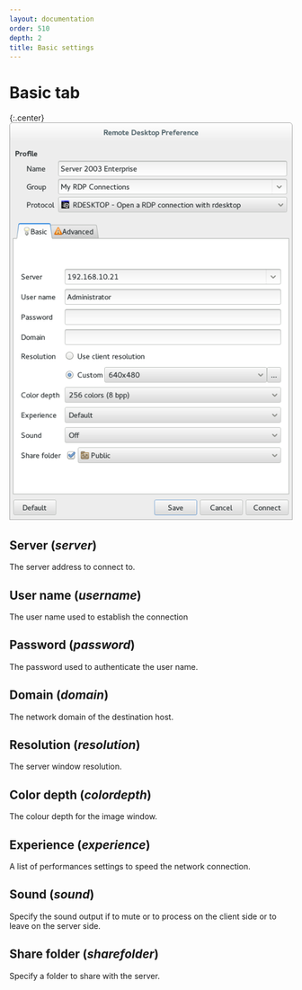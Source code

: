 ```yaml
---
layout: documentation
order: 510
depth: 2
title: Basic settings
---
```

# Basic tab

{:.center}
![Basic tab](/resources/remmina-plugin-rdesktop/archive/latest/english/general.png)

## **Server** (*server*)

The server address to connect to.

## **User name** (*username*)

The user name used to establish the connection

## **Password** (*password*)

The password used to authenticate the user name.

## **Domain** (*domain*)

The network domain of the destination host.

## **Resolution** (*resolution*)

The server window resolution.

## **Color depth** (*colordepth*)

The colour depth for the image window.

## **Experience** (*experience*)

A list of performances settings to speed the network connection.

## **Sound** (*sound*)

Specify the sound output if to mute or to process on the client side or to leave
on the server side.

## **Share folder** (*sharefolder*)

Specify a folder to share with the server.
